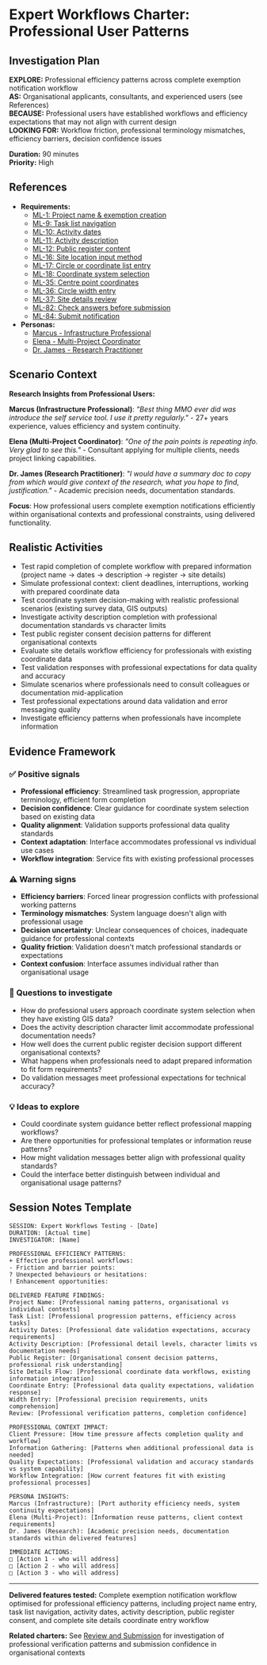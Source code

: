 # Expert Workflows Charter: Professional User Patterns

## Investigation Plan

**EXPLORE:** Professional efficiency patterns across complete exemption notification workflow  
**AS:** Organisational applicants, consultants, and experienced users (see References)  
**BECAUSE:** Professional users have established workflows and efficiency expectations that may not align with current design  
**LOOKING FOR:** Workflow friction, professional terminology mismatches, efficiency barriers, decision confidence issues

**Duration:** 90 minutes  
**Priority:** High

## References

- **Requirements:**
  - [ML-1: Project name & exemption creation](../user-stories/ML-1.provide.project.name.and.create.exemption.md)
  - [ML-9: Task list navigation](../user-stories/ML-9.view.the.task.list.md)
  - [ML-10: Activity dates](../user-stories/ML-10.provide.activity.dates.md)
  - [ML-11: Activity description](../user-stories/ML-11.provide.activity.description.md)
  - [ML-12: Public register content](../user-stories/ML-12.provide.or.withhold.public.register.content.md)
  - [ML-16: Site location input method](../user-stories/ML-16.choose.file.upload.or.manual.coordinate.entry.md)
  - [ML-17: Circle or coordinate list entry](../user-stories/ML-17.choose.circle.or.coordinate.list.entry.md)
  - [ML-18: Coordinate system selection](../user-stories/ML-18.choose.coordinate.system.md)
  - [ML-35: Centre point coordinates](../user-stories/ML-35.enter.centre.point.of.a.circle.md)
  - [ML-36: Circle width entry](../user-stories/ML-36.enter.width.of.circular.site.md)
  - [ML-37: Site details review](../user-stories/ML-37.review.circular.site.details.md)
  - [ML-82: Check answers before submission](../user-stories/ML-82.check.answers.circular.site.md)
  - [ML-84: Submit notification](../user-stories/ML-84.submit.notification.md)
- **Personas:**
  - [Marcus - Infrastructure Professional](../personas/marcus-infrastructure-professional.md)
  - [Elena - Multi-Project Coordinator](../personas/elena-multi-project-coordinator.md)
  - [Dr. James - Research Practitioner](../personas/dr-james-research-practitioner.md)

## Scenario Context

**Research Insights from Professional Users:**

**Marcus (Infrastructure Professional)**: _"Best thing MMO ever did was introduce the self service tool. I use it pretty regularly."_ - 27+ years experience, values efficiency and system continuity.

**Elena (Multi-Project Coordinator)**: _"One of the pain points is repeating info. Very glad to see this."_ - Consultant applying for multiple clients, needs project linking capabilities.

**Dr. James (Research Practitioner)**: _"I would have a summary doc to copy from which would give context of the research, what you hope to find, justification."_ - Academic precision needs, documentation standards.

**Focus**: How professional users complete exemption notifications efficiently within organisational contexts and professional constraints, using delivered functionality.

## Realistic Activities

- Test rapid completion of complete workflow with prepared information (project name → dates → description → register → site details)
- Simulate professional context: client deadlines, interruptions, working with prepared coordinate data
- Test coordinate system decision-making with realistic professional scenarios (existing survey data, GIS outputs)
- Investigate activity description completion with professional documentation standards vs character limits
- Test public register consent decision patterns for different organisational contexts
- Evaluate site details workflow efficiency for professionals with existing coordinate data
- Test validation responses with professional expectations for data quality and accuracy
- Simulate scenarios where professionals need to consult colleagues or documentation mid-application
- Test professional expectations around data validation and error messaging quality
- Investigate efficiency patterns when professionals have incomplete information

## Evidence Framework

### ✅ Positive signals

- **Professional efficiency**: Streamlined task progression, appropriate terminology, efficient form completion
- **Decision confidence**: Clear guidance for coordinate system selection based on existing data
- **Quality alignment**: Validation supports professional data quality standards
- **Context adaptation**: Interface accommodates professional vs individual use cases
- **Workflow integration**: Service fits with existing professional processes

### ⚠️ Warning signs

- **Efficiency barriers**: Forced linear progression conflicts with professional working patterns
- **Terminology mismatches**: System language doesn't align with professional usage
- **Decision uncertainty**: Unclear consequences of choices, inadequate guidance for professional contexts
- **Quality friction**: Validation doesn't match professional standards or expectations
- **Context confusion**: Interface assumes individual rather than organisational usage

### 🤔 Questions to investigate

- How do professional users approach coordinate system selection when they have existing GIS data?
- Does the activity description character limit accommodate professional documentation needs?
- How well does the current public register decision support different organisational contexts?
- What happens when professionals need to adapt prepared information to fit form requirements?
- Do validation messages meet professional expectations for technical accuracy?

### 💡 Ideas to explore

- Could coordinate system guidance better reflect professional mapping workflows?
- Are there opportunities for professional templates or information reuse patterns?
- How might validation messages better align with professional quality standards?
- Could the interface better distinguish between individual and organisational usage patterns?

## Session Notes Template

```
SESSION: Expert Workflows Testing - [Date]
DURATION: [Actual time]
INVESTIGATOR: [Name]

PROFESSIONAL EFFICIENCY PATTERNS:
+ Effective professional workflows:
- Friction and barrier points:
? Unexpected behaviours or hesitations:
! Enhancement opportunities:

DELIVERED FEATURE FINDINGS:
Project Name: [Professional naming patterns, organisational vs individual contexts]
Task List: [Professional progression patterns, efficiency across tasks]
Activity Dates: [Professional date validation expectations, accuracy requirements]
Activity Description: [Professional detail levels, character limits vs documentation needs]
Public Register: [Organisational consent decision patterns, professional risk understanding]
Site Details Flow: [Professional coordinate data workflows, existing information integration]
Coordinate Entry: [Professional data quality expectations, validation response]
Width Entry: [Professional precision requirements, units comprehension]
Review: [Professional verification patterns, completion confidence]

PROFESSIONAL CONTEXT IMPACT:
Client Pressure: [How time pressure affects completion quality and workflow]
Information Gathering: [Patterns when additional professional data is needed]
Quality Expectations: [Professional validation and accuracy standards vs system capability]
Workflow Integration: [How current features fit with existing professional processes]

PERSONA INSIGHTS:
Marcus (Infrastructure): [Port authority efficiency needs, system continuity expectations]
Elena (Multi-Project): [Information reuse patterns, client context requirements]
Dr. James (Research): [Academic precision needs, documentation standards within delivered features]

IMMEDIATE ACTIONS:
□ [Action 1 - who will address]
□ [Action 2 - who will address]
□ [Action 3 - who will address]
```

---

**Delivered features tested:** Complete exemption notification workflow optimised for professional efficiency patterns, including project name entry, task list navigation, activity dates, activity description, public register consent, and complete site details coordinate entry workflow

**Related charters:** See [Review and Submission](./review-and-submission.md) for investigation of professional verification patterns and submission confidence in organisational contexts
